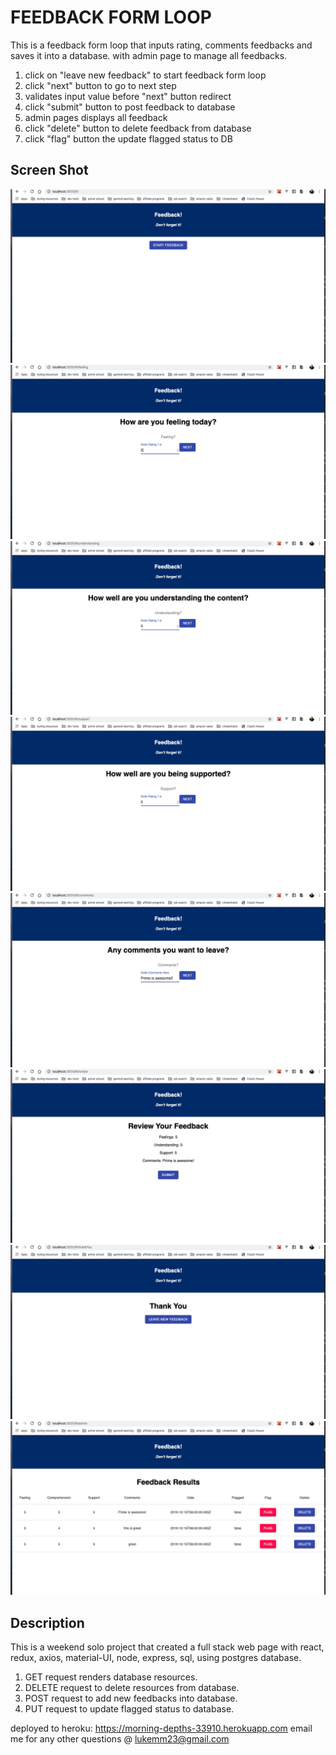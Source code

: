 # FEEDBACK FORM LOOP

This is a feedback form loop that inputs rating, comments feedbacks and saves it into a database. 
with admin page to manage all feedbacks. 

1. click on "leave new feedback" to start feedback form loop
2. click "next" button to go to next step
3. validates input value before "next" button redirect
4. click "submit" button to post feedback to database
5. admin pages displays all feedback
6. click "delete" button to delete feedback from database
7. click "flag" button the update flagged status to DB

## Screen Shot

![](/public/images/home_page.jpg)
![](/public/images/feel_page.jpg)
![](/public/images/understanding_page.jpg)
![](/public/images/support_page.jpg)
![](/public/images/comments_page.jpg)
![](/public/images/review_page.jpg)
![](/public/images/thankYou_page.jpg)
![](/public/images/admin_page.jpg)

## Description

This is a weekend solo project that created a full stack web page with react, redux, axios, material-UI, node, express, sql, using postgres database. 

1. GET request renders database resources. 
2. DELETE request to delete resources from database. 
3. POST request to add new feedbacks into database.
4. PUT request to update flagged status to database.


deployed to heroku: https://morning-depths-33910.herokuapp.com
email me for any other questions @ lukemm23@gmail.com

